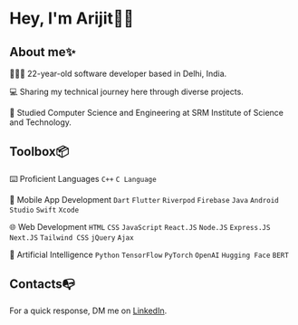 # Hey, I'm Arijit👋🏼 </br> 

## About me✨
👨🏻‍💻 22-year-old software developer based in Delhi, India.</br>

💻 Sharing my technical journey here through diverse projects.</br>

📒 Studied Computer Science and Engineering at SRM Institute of Science and Technology. </br>

## Toolbox📦
⌨️ Proficient Languages `C++` `C Language`

📱 Mobile App Development `Dart` `Flutter` `Riverpod` `Firebase` `Java` `Android Studio` `Swift` `Xcode` 

🌐 Web Development `HTML` `CSS` `JavaScript` `React.JS` `Node.JS` `Express.JS` `Next.JS` `Tailwind CSS` `jQuery` `Ajax` 

🧠 Artificial Intelligence `Python` `TensorFlow` `PyTorch` `OpenAI` `Hugging Face` `BERT`

## Contacts📭
For a quick response, DM me on [LinkedIn](https://www.linkedin.com/in/arijitpaull/).
